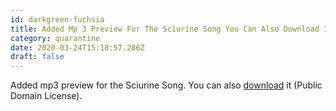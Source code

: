 ```yaml
---
id: darkgreen-fuchsia
title: Added Mp 3 Preview For The Sciurine Song You Can Also Download It Public Domain License
category: quarantine
date: 2020-03-24T15:18:57.286Z
draft: false
---
```


Added mp3 preview for the Sciurine Song. You can also [download][1] it (Public Domain License).

[1]: sciurine.mp3